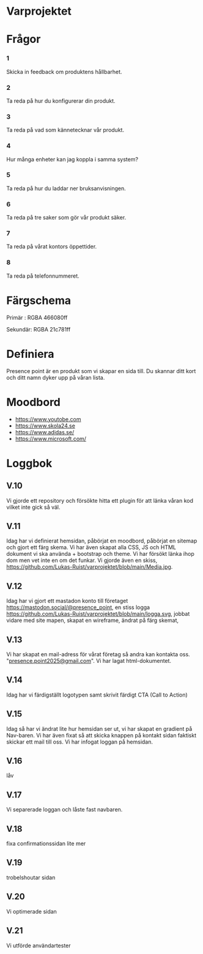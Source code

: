 # Varprojektet
# Frågor
### 1
Skicka in feedback om produktens hållbarhet.
### 2
Ta reda på hur du konfigurerar din produkt.
### 3
Ta reda på vad som kännetecknar vår produkt.
### 4
Hur många enheter kan jag koppla i samma system? 
### 5
Ta reda på hur du laddar ner bruksanvisningen. 
### 6
Ta reda på tre saker som gör vår produkt säker.
### 7
Ta reda på vårat kontors öppettider.
### 8
Ta reda på telefonnummeret.
# Färgschema
Primär  : RGBA 466080ff

Sekundär: RGBA 21c781ff
# Definiera
Presence point är en produkt som vi skapar en sida till. Du skannar ditt kort och ditt namn dyker upp på våran lista.
# Moodbord 
* https://www.youtobe.com
* https://www.skola24.se
* https://www.adidas.se/
* https://www.microsoft.com/
# Loggbok
## V.10
Vi gjorde ett repository och försökte hitta ett plugin för att länka våran kod vilket inte gick så väl.
## V.11
Idag har vi definierat hemsidan, påbörjat en moodbord, påbörjat en sitemap och gjort ett färg skema. Vi har även skapat alla CSS, JS och HTML dokument vi ska använda + bootstrap och theme. Vi har försökt länka ihop dom men vet inte en om det funkar. Vi gjorde även en skiss, https://github.com/Lukas-Ruist/varprojektet/blob/main/Media.jpg.
## V.12
Idag har vi gjort ett mastadon konto till företaget https://mastodon.social/@presence_point,
en stiss logga https://github.com/Lukas-Ruist/varprojektet/blob/main/logga.svg,
jobbat vidare med site mapen,
skapat en wireframe,
ändrat på färg skemat,
## V.13
Vi har skapat en mail-adress för vårat företag så andra kan kontakta oss. "presence.point2025@gmail.com". Vi har lagat html-dokumentet.
## V.14
Idag har vi färdigställt logotypen samt skrivit färdigt CTA (Call to Action)
## V.15 
Idag så har vi ändrat lite hur hemsidan ser ut, vi har skapat en gradient på Nav-baren. Vi har även fixat så att skicka knappen på kontakt sidan faktiskt skickar ett mail till oss. Vi har infogat loggan på hemsidan.
## V.16 
låv
## V.17 
Vi separerade loggan och låste fast navbaren. 
## V.18 
fixa confirmationssidan lite mer
## V.19
trobelshoutar sidan
## V.20
Vi optimerade sidan
## V.21
Vi utförde användartester
